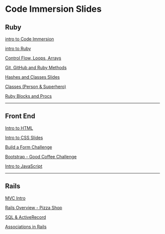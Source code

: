 # Code Immersion Slides

## Ruby
[intro to Code Immersion](http://techtalentsouth.slides.com/techtalentsouth/clt-ft-introduction-250-574?token=OWs5HvBS)

[intro to Ruby](http://techtalentsouth.slides.com/techtalentsouth/clt-ft-ruby-language-data-types-variables-methods-251?token=EVW2xuN6)

[Control Flow, Loops, Arrays](http://techtalentsouth.slides.com/techtalentsouth/clt-ft-control-flow-and-data-types-229-262-358?token=WMC7FOCk)

[Git, GitHub and Ruby Methods](http://techtalentsouth.slides.com/techtalentsouth/pop-up-code-git-and-github-210-360?token=Al3rY1gs)

[Hashes and Classes Slides](http://techtalentsouth.slides.com/techtalentsouth/clt-ft-classes-and-objects-255-257?token=JoY_sMT7)

[Classes (Person & Superhero)](https://github.com/tts-code-immersion-clt-pt-summer-2016/class_notes/blob/master/ruby/classes_and_object_orientation.md)

[Ruby Blocks and Procs](https://github.com/tts-code-immersion-clt-pt-summer-2016/class_notes/blob/master/ruby/blocks_and_procs.md)

- - - -

## Front End

[Intro to HTML](http://techtalentsouth.slides.com/techtalentsouth/deck?token=uXxLjxrT)

[Intro to CSS Slides](http://techtalentsouth.slides.com/techtalentsouth/clt-ft-intro-to-css-280?token=SYOsgJPr)

[Build a Form Challenge](https://github.com/tts-code-immersion-clt-pt-summer-2016/class_notes/blob/master/front-end/build_a_form_with_css_challenges.md#css-challenge---create-a-nice-looking-signup-form)

[Bootstrap - Good Coffee Challenge](https://github.com/tts-code-immersion-clt-pt-summer-2016/class_notes/blob/master/front-end/bootstrap_good_coffee_challenge.md#bootstrap)

[Intro to JavaScript](https://github.com/tts-code-immersion-clt-pt-summer-2016/class_notes/blob/master/front-end/introToJavascript.md#intro-to-javascript)

- - - -

## Rails

[MVC Intro](https://github.com/tts-code-immersion-clt-pt-summer-2016/class_notes/blob/master/rails/mvc_intro.md)

[Rails Overview - Pizza Shop](https://github.com/tts-code-immersion-clt-pt-summer-2016/class_notes/blob/master/rails/rails_walkthrough.md)

[SQL & ActiveRecord](https://github.com/tts-code-immersion-clt-pt-summer-2016/class_notes/blob/master/rails/SQL%20%26%20ActiveRecord.md)

[Associations in Rails](http://techtalentsouth.slides.com/techtalentsouth/atl-rails-associations-326?token=ag1SK_vt)

